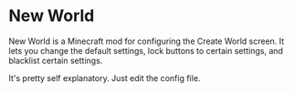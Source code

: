 # New World

New World is a Minecraft mod for configuring the Create World screen.
It lets you change the default settings, lock buttons to certain settings, and blacklist certain settings.

It's pretty self explanatory. Just edit the config file.
